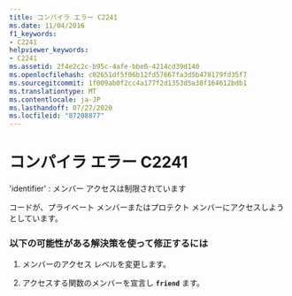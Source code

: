 ```yaml
---
title: コンパイラ エラー C2241
ms.date: 11/04/2016
f1_keywords:
- C2241
helpviewer_keywords:
- C2241
ms.assetid: 2f4e2c2c-b95c-4afe-bbe0-4214cd39d140
ms.openlocfilehash: c02651df5f06b12fd57667fa3d5b470179fd35f7
ms.sourcegitcommit: 1f009ab0f2cc4a177f2d1353d5a38f164612bdb1
ms.translationtype: MT
ms.contentlocale: ja-JP
ms.lasthandoff: 07/27/2020
ms.locfileid: "87208877"
---
```

# <a name="compiler-error-c2241"></a>コンパイラ エラー C2241

'identifier' : メンバー アクセスは制限されています

コードが、プライベート メンバーまたはプロテクト メンバーにアクセスしようとしています。

### <a name="to-fix-by-using-the-following-possible-solutions"></a>以下の可能性がある解決策を使って修正するには

1. メンバーのアクセス レベルを変更します。

1. アクセスする関数のメンバーを宣言し **`friend`** ます。
